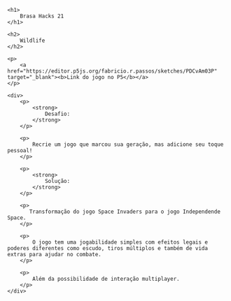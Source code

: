     <h1>
        Brasa Hacks 21
    </h1>

    <h2>
        Wildlife
    </h2>

    <p>
        <a href="https://editor.p5js.org/fabricio.r.passos/sketches/PDCvAm03P" target="_blank"><b>Link do jogo no P5</b></a>
    </p>
    
    <div>
        <p>
            <strong>
                Desafio:
            </strong>
        </p>

        <p>
            Recrie um jogo que marcou sua geração, mas adicione seu toque pessoal!
        </p>

        <p>
            <strong>
                Solução:
            </strong>
        </p>
        
        <p>
           Transformação do jogo Space Invaders para o jogo Independende Space. 
        </p>

        <p>
            O jogo tem uma jogabilidade simples com efeitos legais e poderes diferentes como escudo, tiros múltiplos e também de vida extras para ajudar no combate.
        </p>

        <p>
            Além da possibilidade de interação multiplayer.
        </p>
    </div>